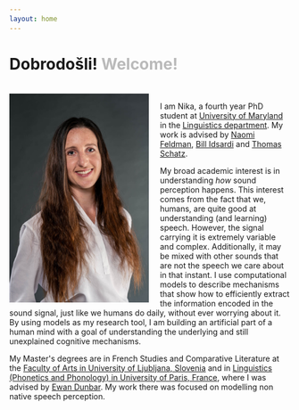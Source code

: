 ```yaml
---
layout: home
---
```



<h1 class="post-title">Dobrodošli! <font color='#bababa'>Welcome!</font>
</h1>
<br>

<img img style="padding: 0px 20px 0px 0px;" align="left" width="250" src="nika.jpg"> 


I am Nika, a fourth year PhD student at [University of Maryland](https://umd.edu/) in the [Linguistics department](https://ling.umd.edu/). My work is advised by [Naomi Feldman](http://users.umiacs.umd.edu/~nhf/), [Bill Idsardi](https://idsardi.wordpress.com/) and [Thomas Schatz](https://thomas.schatz.cogserver.net/). 
<br>

My broad academic interest is in understanding *how* sound perception happens. This interest comes from the fact that we, humans, are quite good at understanding (and learning) speech. However, the signal carrying it is extremely variable and complex. Additionally, it may be mixed with other sounds that are not the speech we care about in that instant. I use computational models to describe mechanisms that show how to efficiently extract the information encoded in the sound signal, just like we humans do daily, without ever worrying about it. By using models as my research tool, I am building an artificial part of a human mind with a goal of understanding the underlying and still unexplained cognitive mechanisms.
<br>

My Master's degrees are in French Studies and Comparative Literature at the [Faculty of Arts in University of Ljubljana, Slovenia](http://www.linguist.univ-paris-diderot.fr/) and in [Linguistics (Phonetics and Phonology) in University of Paris, France](http://www.linguist.univ-paris-diderot.fr/), where I was advised by [Ewan Dunbar](http://www.linguist.univ-paris-diderot.fr/~edunbar/). My work there was focused on modelling non native speech perception.
<br>

<!-- Outside of research, I enjoy nature, travel, I teach yoga and know way too much about . -->
